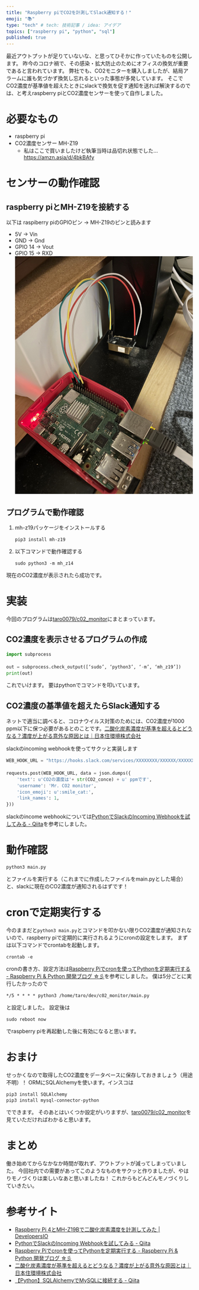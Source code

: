 ```yaml
---
title: "Raspberry piでCO2を計測してSlack通知する！"
emoji: "📚"
type: "tech" # tech: 技術記事 / idea: アイデア
topics: ["raspberry pi", "python", "sql"]
published: true
---
```


最近アウトプットが足りていないな、と思ってひそかに作っていたものを公開します。
昨今のコロナ禍で、その感染・拡大防止のためにオフィスの換気が重要であると言われています。
弊社でも、CO2モニターを購入しましたが、結局アラームに誰も気づかず換気し忘れるといった事態が多発しています。
そこでCO2濃度が基準値を超えたときにslackで換気を促す通知を送れば解決するのでは、と考えraspberry piとCO2濃度センサーを使って自作しました。

# 必要なもの
- raspberry pi
- CO2濃度センサー MH-Z19
  - 私はここで買いましたけど執筆当時は品切れ状態でした... https://amzn.asia/d/4bkBAfy

# センサーの動作確認
## raspberry piとMH-Z19を接続する
以下は raspiberry piのGPIOピン -> MH-Z19のピンと読みます
- 5V -> Vin
- GND -> Gnd
- GPIO 14 -> Vout
- GPIO 15 -> RXD
![raspberry piとセンサを接続](/images/raspberrypitosens.jpg)

## プログラムで動作確認
1. mh-z19パッケージをインストールする
   ``` shell
   pip3 install mh-z19
   ```
2. 以下コマンドで動作確認する
   ``` shell
   sudo python3 -m mh_z14
   ```
現在のCO2濃度が表示されたら成功です。


# 実装
今回のプログラムは[taro0079/c02_monitor](https://github.com/taro0079/c02_monitor)にまとまっています。
## CO2濃度を表示させるプログラムの作成
``` python
import subprocess

out = subprocess.check_output([‘sudo’, ‘python3’, ‘-m’, ‘mh_z19’])
print(out)
```

これでいけます。
要はpythonでコマンドを叩いています。

## CO2濃度の基準値を超えたらSlack通知する
ネットで適当に調べると、コロナウイルス対策のためには、CO2濃度が1000 ppm以下に保つ必要があるとのことです。[二酸化炭素濃度が基準を超えるとどうなる？濃度が上がる意外な原因とは｜日本住環境株式会社](https://www.njkk.co.jp/blog/?itemid=81&dispmid=764)

slackのincoming webhookを使ってサクッと実装します
``` python
WEB_HOOK_URL = "https://hooks.slack.com/services/XXXXXXXX/XXXXXX/XXXXXXX"

requests.post(WEB_HOOK_URL, data = json.dumps({
    'text': u'CO2の濃度は'+ str(CO2_conce) + u' ppmです',
    'username': 'Mr. CO2 monitor',
    'icon_emoji': u':smile_cat:',
    'link_names': 1,
}))
```

slackのincome webhookについては[PythonでSlackのIncoming Webhookを試してみる - Qiita](https://qiita.com/bakira/items/8fa06ab10edf1f42ff97)を参考にしました。

# 動作確認
``` shell
python3 main.py
```
とファイルを実行する（これまでに作成したファイルをmain.pyとした場合）と、slackに現在のCO2濃度が通知されるはずです！

# cronで定期実行する
今のままだと`python3 main.py`とコマンドを叩かない限りCO2濃度が通知されないので、raspberry piで定期的に実行されるようにcronの設定をします。
まずは以下コマンドでcrontabを起動します。
``` shell
crontab -e
```
cronの書き方、設定方法は[Raspberry Piでcronを使ってPythonを定期実行する - Raspberry Pi & Python 開発ブログ ☆彡](https://www.raspberrypirulo.net/entry/cron)を参考にしました。
僕は5分ごとに実行したかったので
``` shell
*/5 * * * * python3 /home/taro/dev/c02_monitor/main.py
```
と設定しました。
設定後は
``` shell
sudo reboot now
```
でraspberry piを再起動した後に有効になると思います。

# おまけ
せっかくなので取得したCO2濃度をデータベースに保存しておきましょう（用途不明）！
ORMにSQLAlchemyを使います。インスコは
``` shell
pip3 install SQLAlchemy
pip3 install mysql-connector-python
```
でできます。
そのあとはいくつか設定がいりますが、[taro0079/c02_monitor](https://github.com/taro0079/c02_monitor)を見ていただければわかると思います。

# まとめ
働き始めてからなかなか時間が取れず、アウトプットが減ってしまっていました。
今回社内での需要があってこのようなものをサクッと作りましたが、やはりモノづくりは楽しいなあと思いましたね！
これからもどんどんモノづくりしていきたい。

# 参考サイト
- [Raspberry Pi 4とMH-Z19Bで二酸化炭素濃度を計測してみた | DevelopersIO](https://dev.classmethod.jp/articles/raspberry-pi-4-b-mh-z19b-co2/)
- [PythonでSlackのIncoming Webhookを試してみる - Qiita](https://qiita.com/bakira/items/8fa06ab10edf1f42ff97)
- [Raspberry Piでcronを使ってPythonを定期実行する - Raspberry Pi & Python 開発ブログ ☆彡](https://www.raspberrypirulo.net/entry/cron)
- [二酸化炭素濃度が基準を超えるとどうなる？濃度が上がる意外な原因とは｜日本住環境株式会社](https://www.njkk.co.jp/blog/?itemid=81&dispmid=764)
- [【Python】SQLAlchemyでMySQLに接続する - Qiita](https://qiita.com/curry__30/items/432a21426c02a68e77e8)
